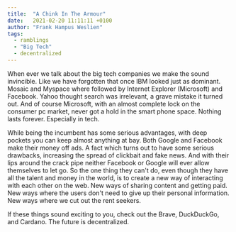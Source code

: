 ```yaml
---
title:  "A Chink In The Armour"
date:   2021-02-20 11:11:11 +0100
author: "Frank Hampus Weslien"
tags: 
  - ramblings
  - "Big Tech"
  - decentralized
---
```


When ever we talk about the big tech companies we make the sound invincible.
Like we have forgotten that once IBM looked just as dominant.
Mosaic and Myspace where followed by Internet Explorer (Microsoft) and Facebook.
Yahoo thought search was irrelevant, a grave mistake it turned out.
And of course Microsoft, with an almost complete lock on the consumer pc market, never got a hold in the smart phone space.
Nothing lasts forever. Especially in tech.

<!--more-->

While being the incumbent has some serious advantages, with deep pockets you can keep almost anything at bay.
Both Google and Facebook make their money off ads. 
A fact which turns out to have some serious drawbacks, increasing the spread of clickbait and fake news.
And with their lips around the crack pipe neither Facebook or Google will ever allow themselves to let go.
So the one thing they can't do, even though they have all the talent and money in the world, is to create a new way of interacting with each other on the web.
New ways of sharing content and getting paid.
New ways where the users don't need to give up their personal information.
New ways where we cut out the rent seekers.

If these things sound exciting to you, check out the Brave, DuckDuckGo, and Cardano.
The future is decentralized.


